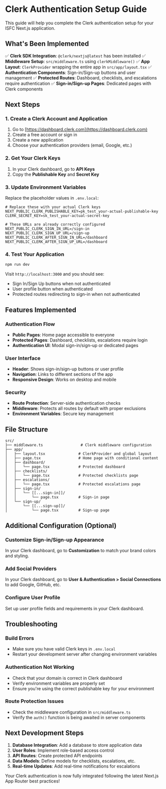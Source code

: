 # Clerk Authentication Setup Guide

This guide will help you complete the Clerk authentication setup for your ISFC Next.js application.

## What's Been Implemented

✅ **Clerk SDK Integration**: `@clerk/nextjs@latest` has been installed
✅ **Middleware Setup**: `src/middleware.ts` using `clerkMiddleware()` 
✅ **App Layout**: `ClerkProvider` wrapping the entire app in `src/app/layout.tsx`
✅ **Authentication Components**: Sign-in/Sign-up buttons and user management
✅ **Protected Routes**: Dashboard, checklists, and escalations require authentication
✅ **Sign-in/Sign-up Pages**: Dedicated pages with Clerk components

## Next Steps

### 1. Create a Clerk Account and Application

1. Go to [https://dashboard.clerk.com](https://dashboard.clerk.com)
2. Create a free account or sign in
3. Create a new application
4. Choose your authentication providers (email, Google, etc.)

### 2. Get Your Clerk Keys

1. In your Clerk dashboard, go to **API Keys**
2. Copy the **Publishable Key** and **Secret Key**

### 3. Update Environment Variables

Replace the placeholder values in `.env.local`:

```env
# Replace these with your actual Clerk keys
NEXT_PUBLIC_CLERK_PUBLISHABLE_KEY=pk_test_your-actual-publishable-key
CLERK_SECRET_KEY=sk_test_your-actual-secret-key

# These URLs are already correctly configured
NEXT_PUBLIC_CLERK_SIGN_IN_URL=/sign-in
NEXT_PUBLIC_CLERK_SIGN_UP_URL=/sign-up
NEXT_PUBLIC_CLERK_AFTER_SIGN_IN_URL=/dashboard
NEXT_PUBLIC_CLERK_AFTER_SIGN_UP_URL=/dashboard
```

### 4. Test Your Application

```bash
npm run dev
```

Visit `http://localhost:3000` and you should see:
- Sign In/Sign Up buttons when not authenticated
- User profile button when authenticated
- Protected routes redirecting to sign-in when not authenticated

## Features Implemented

### Authentication Flow
- **Public Pages**: Home page accessible to everyone
- **Protected Pages**: Dashboard, checklists, escalations require login
- **Authentication UI**: Modal sign-in/sign-up or dedicated pages

### User Interface
- **Header**: Shows sign-in/sign-up buttons or user profile
- **Navigation**: Links to different sections of the app
- **Responsive Design**: Works on desktop and mobile

### Security
- **Route Protection**: Server-side authentication checks
- **Middleware**: Protects all routes by default with proper exclusions
- **Environment Variables**: Secure key management

## File Structure

```
src/
├── middleware.ts                 # Clerk middleware configuration
├── app/
│   ├── layout.tsx               # ClerkProvider and global layout
│   ├── page.tsx                 # Home page with conditional content
│   ├── dashboard/
│   │   └── page.tsx             # Protected dashboard
│   ├── checklists/
│   │   └── page.tsx             # Protected checklists page
│   ├── escalations/
│   │   └── page.tsx             # Protected escalations page
│   ├── sign-in/
│   │   └── [[...sign-in]]/
│   │       └── page.tsx         # Sign-in page
│   └── sign-up/
│       └── [[...sign-up]]/
│           └── page.tsx         # Sign-up page
```

## Additional Configuration (Optional)

### Customize Sign-in/Sign-up Appearance
In your Clerk dashboard, go to **Customization** to match your brand colors and styling.

### Add Social Providers
In your Clerk dashboard, go to **User & Authentication > Social Connections** to add Google, GitHub, etc.

### Configure User Profile
Set up user profile fields and requirements in your Clerk dashboard.

## Troubleshooting

### Build Errors
- Make sure you have valid Clerk keys in `.env.local`
- Restart your development server after changing environment variables

### Authentication Not Working
- Check that your domain is correct in Clerk dashboard
- Verify environment variables are properly set
- Ensure you're using the correct publishable key for your environment

### Route Protection Issues
- Check the middleware configuration in `src/middleware.ts`
- Verify the `auth()` function is being awaited in server components

## Next Development Steps

1. **Database Integration**: Add a database to store application data
2. **User Roles**: Implement role-based access control
3. **API Routes**: Create protected API endpoints
4. **Data Models**: Define models for checklists, escalations, etc.
5. **Real-time Updates**: Add real-time notifications for escalations

Your Clerk authentication is now fully integrated following the latest Next.js App Router best practices!
